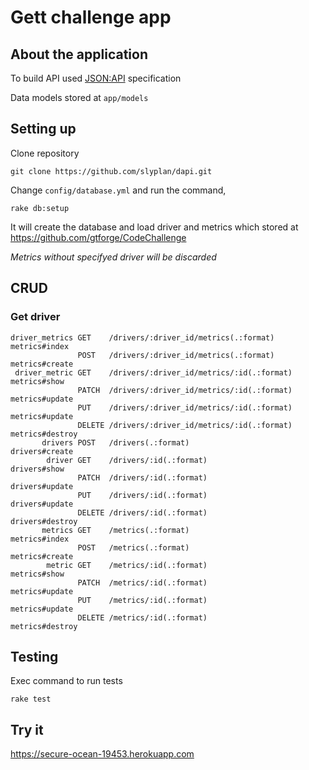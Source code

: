 # Gett challenge app

## About the application

To build API used [JSON:API](http://jsonapi.org/) specification

Data models stored at `app/models`

## Setting up

Clone repository

```
git clone https://github.com/slyplan/dapi.git
```

Change `config/database.yml` and run the command,
```
rake db:setup
```
It will create the database and load driver and metrics which stored at https://github.com/gtforge/CodeChallenge

*Metrics without specifyed driver will be discarded*

## CRUD

### Get driver

```
driver_metrics GET    /drivers/:driver_id/metrics(.:format)     metrics#index
               POST   /drivers/:driver_id/metrics(.:format)     metrics#create
 driver_metric GET    /drivers/:driver_id/metrics/:id(.:format) metrics#show
               PATCH  /drivers/:driver_id/metrics/:id(.:format) metrics#update
               PUT    /drivers/:driver_id/metrics/:id(.:format) metrics#update
               DELETE /drivers/:driver_id/metrics/:id(.:format) metrics#destroy
       drivers POST   /drivers(.:format)                        drivers#create
        driver GET    /drivers/:id(.:format)                    drivers#show
               PATCH  /drivers/:id(.:format)                    drivers#update
               PUT    /drivers/:id(.:format)                    drivers#update
               DELETE /drivers/:id(.:format)                    drivers#destroy
       metrics GET    /metrics(.:format)                        metrics#index
               POST   /metrics(.:format)                        metrics#create
        metric GET    /metrics/:id(.:format)                    metrics#show
               PATCH  /metrics/:id(.:format)                    metrics#update
               PUT    /metrics/:id(.:format)                    metrics#update
               DELETE /metrics/:id(.:format)                    metrics#destroy
```

## Testing

Exec command to run tests

```
rake test
```

## Try it

https://secure-ocean-19453.herokuapp.com

